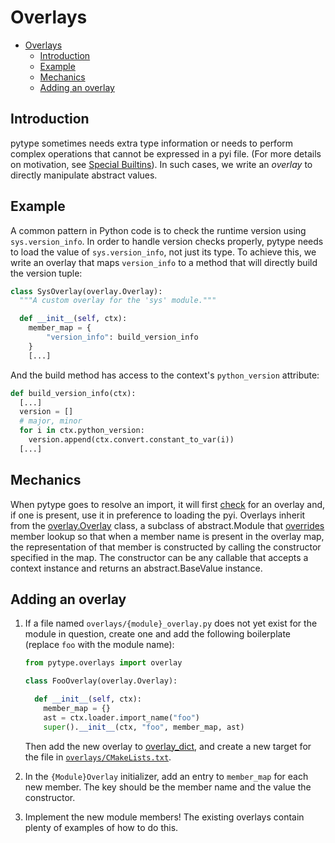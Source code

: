 # Overlays

<!--* freshness: { exempt: true } *-->

<!--ts-->
* [Overlays](#overlays)
   * [Introduction](#introduction)
   * [Example](#example)
   * [Mechanics](#mechanics)
   * [Adding an overlay](#adding-an-overlay)

<!-- Created by https://github.com/ekalinin/github-markdown-toc -->
<!-- Added by: rechen, at: Tue May 16 07:27:42 PM PDT 2023 -->

<!--te-->

## Introduction

pytype sometimes needs extra type information or needs to perform complex
operations that cannot be expressed in a pyi file. (For more details on
motivation, see [Special Builtins][special-builtins]). In such cases, we write
an *overlay* to directly manipulate abstract values.

## Example

A common pattern in Python code is to check the runtime version using
`sys.version_info`. In order to handle version checks properly, pytype needs to
load the value of `sys.version_info`, not just its type. To achieve this, we
write an overlay that maps `version_info` to a method that will directly build
the version tuple:

```python
class SysOverlay(overlay.Overlay):
  """A custom overlay for the 'sys' module."""

  def __init__(self, ctx):
    member_map = {
        "version_info": build_version_info
    }
    [...]
```

And the build method has access to the context's `python_version` attribute:

```python
def build_version_info(ctx):
  [...]
  version = []
  # major, minor
  for i in ctx.python_version:
    version.append(ctx.convert.constant_to_var(i))
  [...]
```

## Mechanics

When pytype goes to resolve an import, it will first [check][overlay-check] for
an overlay and, if one is present, use it in preference to loading the pyi.
Overlays inherit from the [overlay.Overlay][overlay.Overlay] class, a subclass
of abstract.Module that [overrides][member-conversion] member lookup so that
when a member name is present in the overlay map, the representation of that
member is constructed by calling the constructor specified in the map. The
constructor can be any callable that accepts a context instance and returns an
abstract.BaseValue instance.

## Adding an overlay

1.  If a file named `overlays/{module}_overlay.py` does not yet exist for the
    module in question, create one and add the following boilerplate (replace
    `foo` with the module name):

    ```python
    from pytype.overlays import overlay

    class FooOverlay(overlay.Overlay):

      def __init__(self, ctx):
        member_map = {}
        ast = ctx.loader.import_name("foo")
        super().__init__(ctx, "foo", member_map, ast)
    ```

    Then add the new overlay to [overlay_dict][overlay_dict], and create a new
    target for the file in [`overlays/CMakeLists.txt`][overlays-cmake].

1.  In the `{Module}Overlay` initializer, add an entry to `member_map` for each
    new member. The key should be the member name and the value the constructor.

1.  Implement the new module members! The existing overlays contain plenty of
    examples of how to do this.

[overlays-cmake]: https://github.com/google/pytype/blob/main/pytype/overlays/CMakeLists.txt

[member-conversion]: https://github.com/google/pytype/blob/2f2a1483751171421490c352f05955655ea572fa/pytype/overlay.py#L45

[overlay-check]: https://github.com/google/pytype/blob/2f2a1483751171421490c352f05955655ea572fa/pytype/vm.py#L1569-L1580

[overlay_dict]: https://github.com/google/pytype/blob/main/pytype/overlay_dict.py

[overlay.Overlay]: https://github.com/google/pytype/blob/2f2a1483751171421490c352f05955655ea572fa/pytype/overlay.py#L6

[special-builtins]: special_builtins.md
